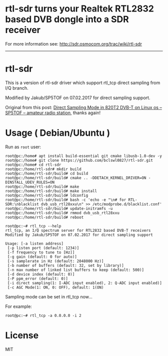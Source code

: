 rtl-sdr
turns your Realtek RTL2832 based DVB dongle into a SDR receiver
======================================================================

For more information see:
http://sdr.osmocom.org/trac/wiki/rtl-sdr

---

# rtl-sdr

This is a version of rtl-sdr driver which support rtl_tcp direct sampling from I/Q branch.

Modified by Jakub/SP5TOF on 07.02.2017 for direct sampling support.

Original from this post: [Direct Sampling Mode in 820T2 DVB-T on Linux os &#8211; SP5TOF &#8211; amateur radio station](http://inteligentny-dom.vxm.pl/sp5tof/?page_id=404), thanks again!

# Usage ( Debian/Ubuntu )

Run as `root` user:

```
root@pc:/home# apt install build-essential git cmake libusb-1.0-dev -y
root@pc:/home# git clone https://github.com/bclswl0827/rtl-sdr.git
root@pc:/home# cd rtl-sdr
root@pc:/home/rtl-sdr# mkdir build
root@pc:/home/rtl-sdr/build# cd build
root@pc:/home/rtl-sdr/build# cmake .. -DDETACH_KERNEL_DRIVER=ON -DINSTALL_UDEV_RULES=ON
root@pc:/home/rtl-sdr/build# make
root@pc:/home/rtl-sdr/build# make install
root@pc:/home/rtl-sdr/build# ldconfig
root@pc:/home/rtl-sdr/build# bash -c 'echo -e "\n# for RTL-SDR:\nblacklist dvb_usb_rtl28xxu\n" >> /etc/modprobe.d/blacklist.conf'
root@pc:/home/rtl-sdr/build# update-initramfs -u
root@pc:/home/rtl-sdr/build# rmmod dvb_usb_rtl28xxu
root@pc:/home/rtl-sdr/build# reboot
```

```
root@pc:~# rtl_tcp --help
rtl_tcp, an I/Q spectrum server for RTL2832 based DVB-T receivers
Modified by Jakub/SP5TOF on 07.02.2017 for direct sampling support

Usage: [-a listen address]
 [-p listen port (default: 1234)]
 [-f frequency to tune to [Hz]]
 [-g gain (default: 0 for auto)]
 [-s samplerate in Hz (default: 2048000 Hz)]
 [-b number of buffers (default: 32, set by library)]
 [-n max number of linked list buffers to keep (default: 500)]
 [-d device index (default: 0)]
 [-P ppm_error (default: 0)]
 [-i direct sampling(1: I-ADC input enabled), 2: Q-ADC input enabled)]
 [-c AGC Mode(1: ON, 0: OFF), default: 1(ON)
```

Sampling mode can be set in rtl_tcp now...

For example:

```
root@pc:~# rtl_tcp -a 0.0.0.0 -i 2
```

# License

MIT
